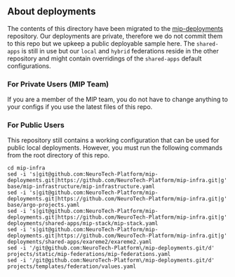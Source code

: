 ## About deployments

The contents of this directory have been migrated to the [mip-deployments](https://github.com/NeuroTech-Platform/mip-deployments) repository. Our deployments are private, therefore we do not commit them to this repo but we upkeep a public deployable sample here. The `shared-apps` is still in use but our `local` and `hybrid` federations reside in the other repository and might contain overridings of the `shared-apps` default configurations.

### For Private Users (MIP Team)

If you are a member of the MIP team, you do not have to change anything to your configs if you use the latest files of this repo.

### For Public Users

This repository still contains a working configuration that can be used for public local deployments.
However, you must run the following commands from the root directory of this repo.
```
cd mip-infra
sed -i 's|git@github.com:NeuroTech-Platform/mip-deployments.git|https://github.com/NeuroTech-Platform/mip-infra.git|g' base/mip-infrastructure/mip-infrastructure.yaml
sed -i 's|git@github.com:NeuroTech-Platform/mip-deployments.git|https://github.com/NeuroTech-Platform/mip-infra.git|g' base/argo-projects.yaml
sed -i 's|git@github.com:NeuroTech-Platform/mip-deployments.git|https://github.com/NeuroTech-Platform/mip-infra.git|g' deployments/shared-apps/mip-stack/mip-stack.yaml
sed -i 's|git@github.com:NeuroTech-Platform/mip-deployments.git|https://github.com/NeuroTech-Platform/mip-infra.git|g' deployments/shared-apps/exareme2/exareme2.yaml
sed -i '/git@github.com:NeuroTech-Platform\/mip-deployments.git/d' projects/static/mip-federations/mip-federations.yaml
sed -i '/git@github.com:NeuroTech-Platform\/mip-deployments.git/d' projects/templates/federation/values.yaml
```
